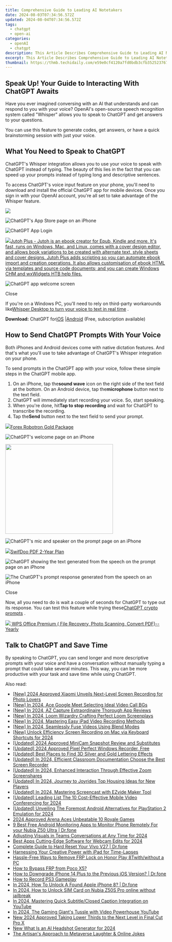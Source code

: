 ```yaml
---
title: Comprehensive Guide to Leading AI Notetakers
date: 2024-08-03T07:34:56.572Z
updated: 2024-08-04T07:34:56.572Z
tags:
  - chatgpt
  - open-ai
categories:
  - openAI
  - chatgpt
description: This Article Describes Comprehensive Guide to Leading AI Notetakers
excerpt: This Article Describes Comprehensive Guide to Leading AI Notetakers
thumbnail: https://thmb.techidaily.com/e59e0cf4120a7fd0bdb3cfb3525237678186517f56f40c510377b6df117ad66e.jpg
---
```


## Speak Up! Your Guide to Interacting With ChatGPT Awaits

 Have you ever imagined conversing with an AI that understands and can respond to you with your voice? OpenAI's open-source speech recognition system called "Whisper" allows you to speak to ChatGPT and get answers to your questions.

 You can use this feature to generate codes, get answers, or have a quick brainstorming session with just your voice.

## What You Need to Speak to ChatGPT

 ChatGPT's Whisper integration allows you to use your voice to speak with ChatGPT instead of typing. The beauty of this lies in the fact that you can speed up your prompts instead of typing long and descriptive sentences.

 To access ChatGPT's voice input feature on your phone, you'll need to download and install the official ChatGPT app for mobile devices. Once you sign in with your OpenAI account, you're all set to take advantage of the Whisper feature.

<!-- affiliate ads begin -->
<a href="https://secure.2checkout.com/order/checkout.php?PRODS=3727260&QTY=1&AFFILIATE=108875&CART=1"><img src="http://www.aiseesoft.com/avangate/30p/banner.jpg" border="0"></a>
<!-- affiliate ads end -->
![ChatGPT's App Store page on an iPhone](https://static1.makeuseofimages.com/wordpress/wp-content/uploads/2023/08/chatgpt-s-app-store-page-on-an-iphone.jpg)

![ChatGPT App Login](https://static1.makeuseofimages.com/wordpress/wp-content/uploads/2023/05/chatgpt-app-login.jpg)

<!-- affiliate ads begin -->
<a href="https://secure.2checkout.com/order/checkout.php?PRODS=4699091&QTY=1&AFFILIATE=108875&CART=1"><img src="https://secure.avangate.com/images/merchant/bccefcc1b1eee9eca3ae4f5c1a281482/products/1_jutoh-logo-1200x1600.jpg" border="0">Jutoh Plus -  Jutoh is an ebook creator for Epub, Kindle and more. It's fast, runs on Windows, Mac, and Linux, comes with a cover design editor, and allows book variations to be created with alternate text, style sheets and cover designs. Jutoh Plus adds scripting so you can automate ebook import and creation operations. It also allows customisation of ebook HTML via templates and source code documents; and you can create Windows CHM and wxWidgets HTB help files. </a>
<!-- affiliate ads end -->
![ChatGPT app welcome screen](https://static1.makeuseofimages.com/wordpress/wp-content/uploads/2023/05/chatgpt-app-welcome-screen.jpg)

Close

 If you're on a Windows PC, you'll need to rely on third-party workarounds like[Whisper Desktop to turn your voice to text in real time](https://www.makeuseof.com/windows-whisper-desktop-guide/) .

**Download:** ChatGPT for[iOS](http://apps.apple.com/app/openai-chatgpt/id6448311069) |[Android](https://www.anrdoezrs.net/links/7251228/type/dlg/sid/UUmuoUeUpU2029654/https://play.google.com/store/apps/details?id=com.openai.chatgpt&hl=en&gl=US) (Free, subscription available)

## How to Send ChatGPT Prompts With Your Voice

 Both iPhones and Android devices come with native dictation features. And that's what you'll use to take advantage of ChatGPT's Whisper integration on your phone.

 To send prompts in the ChatGPT app with your voice, follow these simple steps in the ChatGPT mobile app.

1. On an iPhone, tap the**sound wave** icon on the right side of the text field at the bottom. On an Android device, tap the**microphone** button next to the text field.
2. ChatGPT will immediately start recording your voice. So, start speaking.
3. When you're done, hit**Tap to stop recording** and wait for ChatGPT to transcribe the recording.
4. Tap the**Send** button next to the text field to send your prompt.

<!-- affiliate ads begin -->
<a href="https://secure.2checkout.com/order/checkout.php?PRODS=4727541&QTY=1&AFFILIATE=108875&CART=1"><img src="https://secure.avangate.com/images/merchant/5f4f7141b65a730b4efb0e0d51f63e94/products/copy_copy_forexrobotronbox.gif" border="0">Forex Robotron Gold Package</a>
<!-- affiliate ads end -->
![ChatGPT's welcome page on an iPhone](https://static1.makeuseofimages.com/wordpress/wp-content/uploads/2023/09/img_4309.jpg)

<!-- affiliate ads begin -->
<a href="https://getlyla.pxf.io/c/5597632/1455723/15391" target="_top" id="1455723"><img src="//a.impactradius-go.com/display-ad/15391-1455723" border="0" alt="" width="336" height="280"/></a><img height="0" width="0" src="https://imp.pxf.io/i/5597632/1455723/15391" style="position:absolute;visibility:hidden;" border="0" />
<!-- affiliate ads end -->
![ChatGPT's mic and speaker on the prompt page on an iPhone](https://static1.makeuseofimages.com/wordpress/wp-content/uploads/2023/09/img_4311.jpg)

<!-- affiliate ads begin -->
<a href="https://purchase.swifdoo.com/order/checkout.php?PRODS=40002580&QTY=1&AFFILIATE=108875&CART=1"><img src="https://secure.avangate.com/images/merchant/8b932759a5a04ddb34bf79e3f9072e4b/products/3_Product%20box%20white-1024x1024.png" border="0">SwifDoo PDF 2-Year Plan</a>
<!-- affiliate ads end -->
![ChatGPT showing the text generated from the speech on the prompt page on an iPhone](https://static1.makeuseofimages.com/wordpress/wp-content/uploads/2023/09/img_4313.jpg)

![The ChatGPT's prompt response generated from the speech on an iPhone](https://static1.makeuseofimages.com/wordpress/wp-content/uploads/2023/09/img_4314.jpg)

Close

 Now, all you need to do is wait a couple of seconds for ChatGPT to type out its response. You can test this feature while trying these[ChatGPT crypto prompts](https://www.makeuseof.com/the-best-chatgpt-crypto-prompts/) .

<!-- affiliate ads begin -->
<a href="https://secure.2checkout.com/order/checkout.php?PRODS=38729081&QTY=1&AFFILIATE=108875&CART=1"><img src="https://website-prod.cache.wpscdn.com/img/wps-spreadsheet-free-excel-editor-online-offline-1x.93e269d.png" border="0">
WPS Office Premium ( File Recovery, Photo Scanning, Convert PDF)--Yearly</a>
<!-- affiliate ads end -->
## Talk to ChatGPT and Save Time

 By speaking to ChatGPT, you can send longer and more descriptive prompts with your voice and have a conversation without manually typing a prompt that could take several minutes. This way, you can be more productive with your task and save time while using ChatGPT.


<ins class="adsbygoogle"
     style="display:block"
     data-ad-format="autorelaxed"
     data-ad-client="ca-pub-7571918770474297"
     data-ad-slot="1223367746"></ins>



<ins class="adsbygoogle"
     style="display:block"
     data-ad-client="ca-pub-7571918770474297"
     data-ad-slot="8358498916"
     data-ad-format="auto"
     data-full-width-responsive="true"></ins>

<span class="atpl-alsoreadstyle">Also read:</span>
<div><ul>
<li><a href="https://remote-screen-capture.techidaily.com/new-2024-approved-xiaomi-unveils-next-level-screen-recording-for-photo-lovers/"><u>[New] 2024 Approved  Xiaomi Unveils Next-Level Screen Recording for Photo Lovers</u></a></li>
<li><a href="https://remote-screen-capture.techidaily.com/new-in-2024-ace-google-meet-selecting-ideal-video-call-bgs/"><u>[New] In 2024, Ace Google Meet  Selecting Ideal Video Call BGs</u></a></li>
<li><a href="https://remote-screen-capture.techidaily.com/new-in-2024-az-capture-extraordinaire-thorough-app-reviews/"><u>[New] In 2024, AZ Capture Extraordinaire  Thorough App Reviews</u></a></li>
<li><a href="https://remote-screen-capture.techidaily.com/new-in-2024-loom-wizardry-crafting-perfect-loom-screenplays/"><u>[New] In 2024, Loom Wizardry  Crafting Perfect Loom Screenplays</u></a></li>
<li><a href="https://remote-screen-capture.techidaily.com/new-in-2024-mastering-easy-ipad-video-recording-methods/"><u>[New] In 2024, Mastering Easy iPad Video Recording Methods</u></a></li>
<li><a href="https://remote-screen-capture.techidaily.com/new-in-2024-seamlessly-fuse-videos-using-blend-modes/"><u>[New] In 2024, Seamlessly Fuse Videos Using Blend Modes</u></a></li>
<li><a href="https://remote-screen-capture.techidaily.com/new-unlock-efficiency-screen-recording-on-mac-via-keyboard-shortcuts-for-2024/"><u>[New] Unlock Efficiency  Screen Recording on Mac via Keyboard Shortcuts for 2024</u></a></li>
<li><a href="https://remote-screen-capture.techidaily.com/updated-2024-approved-minicam-snapshot-review-and-substitutes/"><u>[Updated] 2024 Approved  MiniCam Snapshot Review and Substitutes</u></a></li>
<li><a href="https://remote-screen-capture.techidaily.com/updated-2024-approved-pixel-perfect-windows-recorder-free/"><u>[Updated] 2024 Approved  Pixel Perfect Windows Recorder, Free</u></a></li>
<li><a href="https://extra-hints.techidaily.com/updated-best-places-to-find-3d-silver-and-gold-lettering-effects/"><u>[Updated] Best Places to Find 3D Silver and Gold Lettering Effects</u></a></li>
<li><a href="https://remote-screen-capture.techidaily.com/updated-in-2024-efficient-classroom-documentation-choose-the-best-screen-recorder/"><u>[Updated] In 2024, Efficient Classroom Documentation  Choose the Best Screen Recorder</u></a></li>
<li><a href="https://remote-screen-capture.techidaily.com/updated-in-2024-enhanced-interaction-through-effective-zoom-screenshares/"><u>[Updated] In 2024, Enhanced Interaction Through Effective Zoom Screenshares</u></a></li>
<li><a href="https://remote-screen-capture.techidaily.com/updated-in-2024-journey-to-joyrides-top-housing-ideas-for-new-players/"><u>[Updated] In 2024, Journey to Joyrides  Top Housing Ideas for New Players</u></a></li>
<li><a href="https://remote-screen-capture.techidaily.com/updated-in-2024-mastering-screencast-with-ezvide-maker-tool/"><u>[Updated] In 2024, Mastering Screencast with EZvide Maker Tool</u></a></li>
<li><a href="https://remote-screen-capture.techidaily.com/updated-leading-list-the-10-cost-effective-mobile-video-conferencing-for-2024/"><u>[Updated] Leading List  The 10 Cost-Effective Mobile Video Conferencing for 2024</u></a></li>
<li><a href="https://remote-screen-capture.techidaily.com/updated-unveiling-the-foremost-android-alternatives-for-playstation-2-emulation-for-2024/"><u>[Updated] Unveiling The Foremost Android Alternatives for PlayStation 2 Emulation for 2024</u></a></li>
<li><a href="https://remote-screen-capture.techidaily.com/2024-approved-arena-aces-unbeatable-10-royale-games/"><u>2024 Approved  Arena Aces  Unbeatable 10 Royale Games</u></a></li>
<li><a href="https://android-location.techidaily.com/9-best-free-android-monitoring-apps-to-monitor-phone-remotely-for-your-nubia-z50-ultra-drfone-by-drfone-virtual/"><u>9 Best Free Android Monitoring Apps to Monitor Phone Remotely For your Nubia Z50 Ultra | Dr.fone</u></a></li>
<li><a href="https://remote-screen-capture.techidaily.com/adjusting-visuals-in-teams-conversations-at-any-time-for-2024/"><u>Adjusting Visuals in Teams Conversations at Any Time for 2024</u></a></li>
<li><a href="https://screen-activity-recording.techidaily.com/best-apps-cutting-edge-software-for-webcam-edits-for-2024/"><u>Best Apps  Cutting-Edge Software for Webcam Edits for 2024</u></a></li>
<li><a href="https://techidaily.com/complete-guide-to-hard-reset-your-vivo-v27-drfone-by-drfone-reset-android-reset-android/"><u>Complete Guide to Hard Reset Your Vivo V27 | Dr.fone</u></a></li>
<li><a href="https://remote-screen-capture.techidaily.com/harnessing-your-creative-power-with-ipad-for-time-lapses/"><u>Harnessing Your Creative Power with iPad for Time-Lapses</u></a></li>
<li><a href="https://bypass-frp.techidaily.com/hassle-free-ways-to-remove-frp-lock-on-honor-play-8twithwithout-a-pc-by-drfone-android/"><u>Hassle-Free Ways to Remove FRP Lock on Honor Play 8Twith/without a PC</u></a></li>
<li><a href="https://bypass-frp.techidaily.com/how-to-bypass-frp-from-poco-x5-by-drfone-android/"><u>How to Bypass FRP from Poco X5?</u></a></li>
<li><a href="https://blog-min.techidaily.com/how-to-downgrade-iphone-14-plus-to-the-previous-ios-version-drfone-by-drfone-ios-system-repair-ios-system-repair/"><u>How to Downgrade iPhone 14 Plus to the Previous iOS Version? | Dr.fone</u></a></li>
<li><a href="https://remote-screen-capture.techidaily.com/how-to-record-ps3-gameplay/"><u>How to Record PS3 Gameplay</u></a></li>
<li><a href="https://iphone-unlock.techidaily.com/in-2024-how-to-unlock-a-found-apple-iphone-8-drfone-by-drfone-ios/"><u>In 2024, How To Unlock A Found Apple iPhone 8? | Dr.fone</u></a></li>
<li><a href="https://sim-unlock.techidaily.com/in-2024-how-to-unlock-sim-card-on-nubia-z50s-pro-online-without-jailbreak-by-drfone-android/"><u>In 2024, How to Unlock SIM Card on Nubia Z50S Pro online without jailbreak</u></a></li>
<li><a href="https://youtube-help.techidaily.com/in-2024-mastering-quick-subtitleclosed-caption-integration-on-youtube/"><u>In 2024, Mastering Quick Subtitle/Closed Caption Integration on YouTube</u></a></li>
<li><a href="https://some-skills.techidaily.com/in-2024-the-gaming-giants-tussle-with-video-powerhouse-youtube/"><u>In 2024, The Gaming Giant's Tussle with Video Powerhouse YouTube</u></a></li>
<li><a href="https://smart-video-creator.techidaily.com/new-2024-approved-taking-lower-thirds-to-the-next-level-in-final-cut-pro-x/"><u>New 2024 Approved Taking Lower Thirds to the Next Level in Final Cut Pro X</u></a></li>
<li><a href="https://ai-voice-clone.techidaily.com/new-what-is-an-ai-headshot-generator-for-2024/"><u>New What Is an AI Headshot Generator for 2024</u></a></li>
<li><a href="https://extra-resources.techidaily.com/the-artisans-approach-to-metaverse-laughter-and-online-jokes/"><u>The Artisan's Approach to Metaverse Laughter & Online Jokes</u></a></li>
</ul></div>
